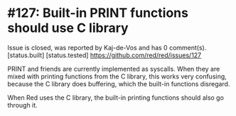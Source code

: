 
#127: Built-in PRINT functions should use C library
================================================================================
Issue is closed, was reported by Kaj-de-Vos and has 0 comment(s).
[status.built] [status.tested]
<https://github.com/red/red/issues/127>

PRINT and friends are currently implemented as syscalls. When they are mixed with printing functions from the C library, this works very confusing, because the C library does buffering, which the built-in functions disregard.

When Red uses the C library, the built-in printing functions should also go through it.



